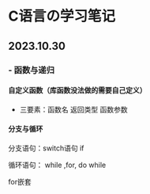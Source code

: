 # C语言の学习笔记

## 2023.10.30

### - 函数与递归

#### 自定义函数（库函数没法做的需要自己定义）

- 三要素：函数名 返回类型 函数参数

#### 分支与循环

分支语句：switch语句 if

循环语句： while ,for, do while

for嵌套



 
